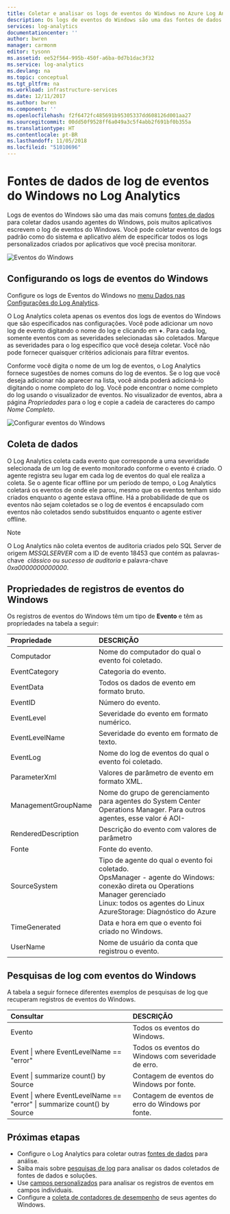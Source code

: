 ```yaml
---
title: Coletar e analisar os logs de eventos do Windows no Azure Log Analytics | Microsoft Docs
description: Os logs de eventos do Windows são uma das fontes de dados mais comuns usadas pelo Log Analytics.  Este artigo descreve como configurar a coleta de logs de eventos do Windows e os detalhes dos registros que eles criam no workspace do Log Analytics.
services: log-analytics
documentationcenter: ''
author: bwren
manager: carmonm
editor: tysonn
ms.assetid: ee52f564-995b-450f-a6ba-0d7b1dac3f32
ms.service: log-analytics
ms.devlang: na
ms.topic: conceptual
ms.tgt_pltfrm: na
ms.workload: infrastructure-services
ms.date: 12/11/2017
ms.author: bwren
ms.component: ''
ms.openlocfilehash: f2f6472fc485691b95305337dd608126d001aa27
ms.sourcegitcommit: 00dd50f9528ff6a049a3c5f4abb2f691bf0b355a
ms.translationtype: HT
ms.contentlocale: pt-BR
ms.lasthandoff: 11/05/2018
ms.locfileid: "51010696"
---
```

# <a name="windows-event-log-data-sources-in-log-analytics"></a>Fontes de dados de log de eventos do Windows no Log Analytics
Logs de eventos do Windows são uma das mais comuns [fontes de dados](log-analytics-data-sources.md) para coletar dados usando agentes do Windows, pois muitos aplicativos escrevem o log de eventos do Windows.  Você pode coletar eventos de logs padrão como do sistema e aplicativo além de especificar todos os logs personalizados criados por aplicativos que você precisa monitorar.

![Eventos do Windows](media/log-analytics-data-sources-windows-events/overview.png)     

## <a name="configuring-windows-event-logs"></a>Configurando os logs de eventos do Windows
Configure os logs de Eventos do Windows no [menu Dados nas Configurações do Log Analytics](log-analytics-data-sources.md#configuring-data-sources).

O Log Analytics coleta apenas os eventos dos logs de eventos do Windows que são especificados nas configurações.  Você pode adicionar um novo log de evento digitando o nome do log e clicando em **+**.  Para cada log, somente eventos com as severidades selecionadas são coletados.  Marque as severidades para o log específico que você deseja coletar.  Você não pode fornecer quaisquer critérios adicionais para filtrar eventos.

Conforme você digita o nome de um log de eventos, o Log Analytics fornece sugestões de nomes comuns do log de eventos. Se o log que você deseja adicionar não aparecer na lista, você ainda poderá adicioná-lo digitando o nome completo do log. Você pode encontrar o nome completo do log usando o visualizador de eventos. No visualizador de eventos, abra a página *Propriedades* para o log e copie a cadeia de caracteres do campo *Nome Completo*.

![Configurar eventos do Windows](media/log-analytics-data-sources-windows-events/configure.png)

## <a name="data-collection"></a>Coleta de dados
O Log Analytics coleta cada evento que corresponde a uma severidade selecionada de um log de evento monitorado conforme o evento é criado.  O agente registra seu lugar em cada log de eventos do qual ele realiza a coleta.  Se o agente ficar offline por um período de tempo, o Log Analytics coletará os eventos de onde ele parou, mesmo que os eventos tenham sido criados enquanto o agente estava offline.  Há a probabilidade de que os eventos não sejam coletados se o log de eventos é encapsulado com eventos não coletados sendo substituídos enquanto o agente estiver offline.

>[!NOTE]
>O Log Analytics não coleta eventos de auditoria criados pelo SQL Server de origem *MSSQLSERVER* com a ID de evento 18453 que contém as palavras-chave  *clássico* ou *sucesso de auditoria* e palavra-chave *0xa0000000000000*.
>

## <a name="windows-event-records-properties"></a>Propriedades de registros de eventos do Windows
Os registros de eventos do Windows têm um tipo de **Evento** e têm as propriedades na tabela a seguir:

| Propriedade | DESCRIÇÃO |
|:--- |:--- |
| Computador |Nome do computador do qual o evento foi coletado. |
| EventCategory |Categoria do evento. |
| EventData |Todos os dados de evento em formato bruto. |
| EventID |Número do evento. |
| EventLevel |Severidade do evento em formato numérico. |
| EventLevelName |Severidade do evento em formato de texto. |
| EventLog |Nome do log de eventos do qual o evento foi coletado. |
| ParameterXml |Valores de parâmetro de evento em formato XML. |
| ManagementGroupName |Nome do grupo de gerenciamento para agentes do System Center Operations Manager.  Para outros agentes, esse valor é AOI-<workspace ID> |
| RenderedDescription |Descrição do evento com valores de parâmetro |
| Fonte |Fonte do evento. |
| SourceSystem |Tipo de agente do qual o evento foi coletado. <br> OpsManager - agente do Windows: conexão direta ou Operations Manager gerenciado <br> Linux: todos os agentes do Linux  <br> AzureStorage: Diagnóstico do Azure |
| TimeGenerated |Data e hora em que o evento foi criado no Windows. |
| UserName |Nome de usuário da conta que registrou o evento. |

## <a name="log-searches-with-windows-events"></a>Pesquisas de log com eventos do Windows
A tabela a seguir fornece diferentes exemplos de pesquisas de log que recuperam registros de eventos do Windows.

| Consultar | DESCRIÇÃO |
|:---|:---|
| Evento |Todos os eventos do Windows. |
| Event &#124; where EventLevelName == "error" |Todos os eventos do Windows com severidade de erro. |
| Event &#124; summarize count() by Source |Contagem de eventos do Windows por fonte. |
| Event &#124; where EventLevelName == "error" &#124; summarize count() by Source |Contagem de eventos de erro do Windows por fonte. |


## <a name="next-steps"></a>Próximas etapas
* Configure o Log Analytics para coletar outras [fontes de dados](log-analytics-data-sources.md) para análise.
* Saiba mais sobre [pesquisas de log](log-analytics-queries.md) para analisar os dados coletados de fontes de dados e soluções.  
* Use [campos personalizados](log-analytics-custom-fields.md) para analisar os registros de eventos em campos individuais.
* Configure a [coleta de contadores de desempenho](log-analytics-data-sources-performance-counters.md) de seus agentes do Windows.
